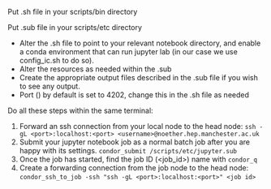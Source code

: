 Put .sh file in your scripts/bin directory

Put .sub file in your scripts/etc directory

- Alter the .sh file to point to your relevant notebook directory, and enable a conda environment that can run jupyter lab (in our case we use config_ic.sh to do so).
- Alter the resources as needed within the .sub
- Create the appropriate output files described in the .sub file if you wish to see any output.
- Port (<port>) by default is set to 4202, change this in the .sh file as needed

Do all these steps within the same terminal:
1. Forward an ssh connection from your local node to the head node:
`ssh -gL <port>:localhost:<port> <username>@noether.hep.manchester.ac.uk`
2. Submit your jupyter notebook job as a normal batch job after you are happy with its settings.
`condor_submit /scripts/etc/jupyter.sub`
3. Once the job has started, find the job ID (<job_id>) name with `condor_q`
4. Create a forwarding connection from the job node to the head node:
`condor_ssh_to_job -ssh "ssh -gL <port>:localhost:<port>" <job id>`

